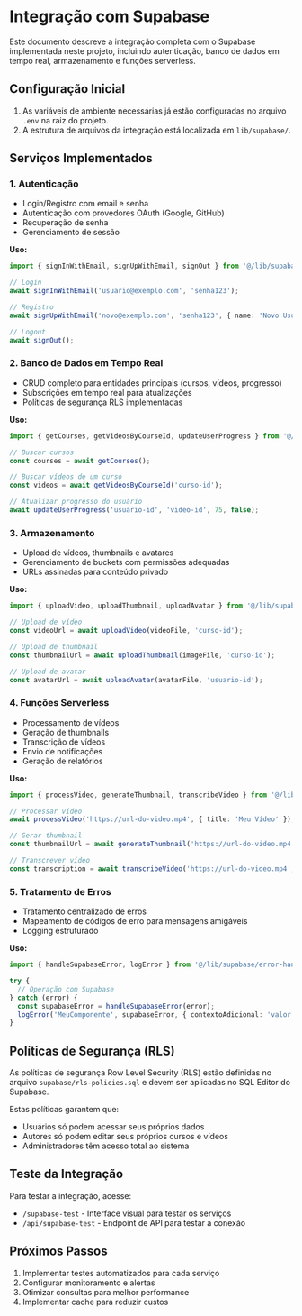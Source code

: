 # Integração com Supabase

Este documento descreve a integração completa com o Supabase implementada neste projeto, incluindo autenticação, banco de dados em tempo real, armazenamento e funções serverless.

## Configuração Inicial

1. As variáveis de ambiente necessárias já estão configuradas no arquivo `.env` na raiz do projeto.
2. A estrutura de arquivos da integração está localizada em `lib/supabase/`.

## Serviços Implementados

### 1. Autenticação

- Login/Registro com email e senha
- Autenticação com provedores OAuth (Google, GitHub)
- Recuperação de senha
- Gerenciamento de sessão

**Uso:**
```typescript
import { signInWithEmail, signUpWithEmail, signOut } from '@/lib/supabase/auth';

// Login
await signInWithEmail('usuario@exemplo.com', 'senha123');

// Registro
await signUpWithEmail('novo@exemplo.com', 'senha123', { name: 'Novo Usuário' });

// Logout
await signOut();
```

### 2. Banco de Dados em Tempo Real

- CRUD completo para entidades principais (cursos, vídeos, progresso)
- Subscrições em tempo real para atualizações
- Políticas de segurança RLS implementadas

**Uso:**
```typescript
import { getCourses, getVideosByCourseId, updateUserProgress } from '@/lib/supabase/database';

// Buscar cursos
const courses = await getCourses();

// Buscar vídeos de um curso
const videos = await getVideosByCourseId('curso-id');

// Atualizar progresso do usuário
await updateUserProgress('usuario-id', 'video-id', 75, false);
```

### 3. Armazenamento

- Upload de vídeos, thumbnails e avatares
- Gerenciamento de buckets com permissões adequadas
- URLs assinadas para conteúdo privado

**Uso:**
```typescript
import { uploadVideo, uploadThumbnail, uploadAvatar } from '@/lib/supabase/storage';

// Upload de vídeo
const videoUrl = await uploadVideo(videoFile, 'curso-id');

// Upload de thumbnail
const thumbnailUrl = await uploadThumbnail(imageFile, 'curso-id');

// Upload de avatar
const avatarUrl = await uploadAvatar(avatarFile, 'usuario-id');
```

### 4. Funções Serverless

- Processamento de vídeos
- Geração de thumbnails
- Transcrição de vídeos
- Envio de notificações
- Geração de relatórios

**Uso:**
```typescript
import { processVideo, generateThumbnail, transcribeVideo } from '@/lib/supabase/functions';

// Processar vídeo
await processVideo('https://url-do-video.mp4', { title: 'Meu Vídeo' });

// Gerar thumbnail
const thumbnailUrl = await generateThumbnail('https://url-do-video.mp4');

// Transcrever vídeo
const transcription = await transcribeVideo('https://url-do-video.mp4', 'pt-BR');
```

### 5. Tratamento de Erros

- Tratamento centralizado de erros
- Mapeamento de códigos de erro para mensagens amigáveis
- Logging estruturado

**Uso:**
```typescript
import { handleSupabaseError, logError } from '@/lib/supabase/error-handler';

try {
  // Operação com Supabase
} catch (error) {
  const supabaseError = handleSupabaseError(error);
  logError('MeuComponente', supabaseError, { contextoAdicional: 'valor' });
}
```

## Políticas de Segurança (RLS)

As políticas de segurança Row Level Security (RLS) estão definidas no arquivo `supabase/rls-policies.sql` e devem ser aplicadas no SQL Editor do Supabase.

Estas políticas garantem que:
- Usuários só podem acessar seus próprios dados
- Autores só podem editar seus próprios cursos e vídeos
- Administradores têm acesso total ao sistema

## Teste da Integração

Para testar a integração, acesse:
- `/supabase-test` - Interface visual para testar os serviços
- `/api/supabase-test` - Endpoint de API para testar a conexão

## Próximos Passos

1. Implementar testes automatizados para cada serviço
2. Configurar monitoramento e alertas
3. Otimizar consultas para melhor performance
4. Implementar cache para reduzir custos